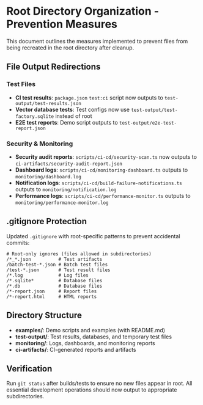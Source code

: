 # Root Directory Organization - Prevention Measures

This document outlines the measures implemented to prevent files from being recreated in the root directory after cleanup.

## File Output Redirections

### Test Files

- **CI test results**: `package.json` `test:ci` script now outputs to `test-output/test-results.json`
- **Vector database tests**: Test configs now use `test-output/test-factory.sqlite` instead of root
- **E2E test reports**: Demo script outputs to `test-output/e2e-test-report.json`

### Security & Monitoring

- **Security audit reports**: `scripts/ci-cd/security-scan.ts` now outputs to `ci-artifacts/security-audit-report.json`
- **Dashboard logs**: `scripts/ci-cd/monitoring-dashboard.ts` outputs to `monitoring/dashboard.log`
- **Notification logs**: `scripts/ci-cd/build-failure-notifications.ts` outputs to `monitoring/notification.log`
- **Performance logs**: `scripts/ci-cd/performance-monitor.ts` outputs to `monitoring/performance-monitor.log`

## .gitignore Protection

Updated `.gitignore` with root-specific patterns to prevent accidental commits:

```gitignore
# Root-only ignores (files allowed in subdirectories)
/*_*.json          # Test artifacts
/batch-test-*.json # Batch test files
/test-*.json       # Test result files
/*.log             # Log files
/*.sqlite*         # Database files
/*.db              # Database files
/*-report.json     # Report files
/*-report.html     # HTML reports
```

## Directory Structure

- **examples/**: Demo scripts and examples (with README.md)
- **test-output/**: Test results, databases, and temporary test files
- **monitoring/**: Logs, dashboards, and monitoring reports
- **ci-artifacts/**: CI-generated reports and artifacts

## Verification

Run `git status` after builds/tests to ensure no new files appear in root.
All essential development operations should now output to appropriate subdirectories.
